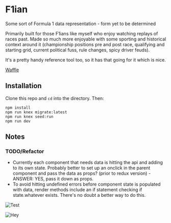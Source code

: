 # F1ian

Some sort of Formula 1 data representation - form yet to be determined

Primarily built for those F1ians like myself who enjoy watching replays of races past. Made so much more enjoyable with some sporting and historical context around it (championship positions pre and post race, qualifying and starting grid, current political fuss, rule changes, spicy driver feuds).

It's a pretty handy reference tool too, so it has that going for it which is nice.

[Waffle](https://waffle.io/andrew-rayco/f1)

## Installation

Clone this repo and `cd` into the directory. Then:

```
npm install
npm run knex migrate:latest
npm run knex seed:run
npm run dev
```

## Notes

### TODO/Refactor

-   Currently each component that needs data is hitting the api and adding to its own state. Probably better to set up an onclick in the parent component and pass the data as props? (prior to redux version) - ANSWER: YES, pass it down as props.
-   To avoid hitting undefined errors before component state is populated with data, render methods include an if statement checking if state.whatever exists. There's no doubt a better way to do this.

![Test](https://media.giphy.com/media/4KLv24CPUoZ0I/giphy.gif)

![Hey](https://www.capitalfm.co.ke/lifestyle/files/2018/10/web-mr-bean-atkinson-bbc-uk.jpg)
